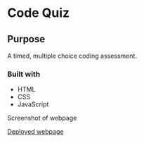 # Code Quiz

## Purpose
A timed, multiple choice coding assessment.

### Built with
* HTML
* CSS
* JavaScript

Screenshot of webpage


[Deployed webpage](https://cheryljcruz.github.io/challenge4-codequiz/)
